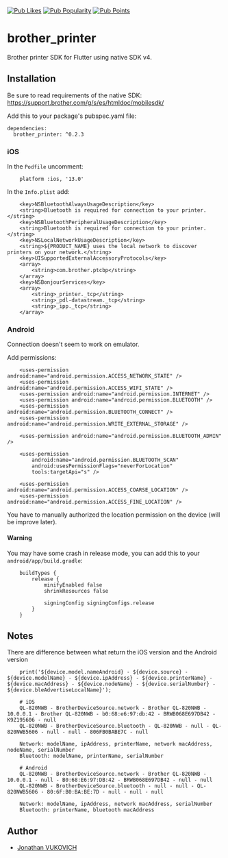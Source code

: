 [![Pub Likes](https://img.shields.io/pub/likes/brother_printer)](https://pub.dev/packages/brother_printer)
[![Pub Popularity](https://img.shields.io/pub/popularity/brother_printer)](https://pub.dev/packages/brother_printer)
[![Pub Points](https://img.shields.io/pub/points/brother_printer)](https://pub.dev/packages/brother_printer)

# brother_printer

Brother printer SDK for Flutter using native SDK v4.

## Installation

Be sure to read requirements of the native SDK:
https://support.brother.com/g/s/es/htmldoc/mobilesdk/

Add this to your package's pubspec.yaml file:

```
dependencies:
  brother_printer: ^0.2.3
```

### iOS

In the `Podfile` uncomment:

```
    platform :ios, '13.0'
```

In the `Info.plist` add:

```
    <key>NSBluetoothAlwaysUsageDescription</key>
    <string>Bluetooth is required for connection to your printer.</string>
    <key>NSBluetoothPeripheralUsageDescription</key>
    <string>Bluetooth is required for connection to your printer.</string>
    <key>NSLocalNetworkUsageDescription</key>
    <string>${PRODUCT_NAME} uses the local network to discover printers on your network.</string>
    <key>UISupportedExternalAccessoryProtocols</key>
    <array>
        <string>com.brother.ptcbp</string>
    </array>
    <key>NSBonjourServices</key>
    <array>
        <string>_printer._tcp</string>
        <string>_pdl-datastream._tcp</string>
        <string>_ipp._tcp</string>
    </array>
```

### Android

Connection doesn't seem to work on emulator.

Add permissions:

```
    <uses-permission android:name="android.permission.ACCESS_NETWORK_STATE" />
    <uses-permission android:name="android.permission.ACCESS_WIFI_STATE" />
    <uses-permission android:name="android.permission.INTERNET" />
    <uses-permission android:name="android.permission.BLUETOOTH" />
    <uses-permission android:name="android.permission.BLUETOOTH_CONNECT" />
    <uses-permission android:name="android.permission.WRITE_EXTERNAL_STORAGE" />

    <uses-permission android:name="android.permission.BLUETOOTH_ADMIN" />

    <uses-permission
        android:name="android.permission.BLUETOOTH_SCAN"
        android:usesPermissionFlags="neverForLocation"
        tools:targetApi="s" />

    <uses-permission android:name="android.permission.ACCESS_COARSE_LOCATION" />
    <uses-permission android:name="android.permission.ACCESS_FINE_LOCATION" />
```

You have to manually authorized the location permission on the device (will be improve later).

#### Warning

You may have some crash in release mode, you can add this to your `android/app/build.gradle`:

```
    buildTypes {
        release {
            minifyEnabled false
            shrinkResources false

            signingConfig signingConfigs.release
        }
    }
```


## Notes

There are difference between what return the iOS version and the Android version

```
    print('${device.model.nameAndroid} - ${device.source} - ${device.modelName} - ${device.ipAddress} - ${device.printerName} - ${device.macAddress} - ${device.nodeName} - ${device.serialNumber} - ${device.bleAdvertiseLocalName}');

    # iOS
    QL-820NWB - BrotherDeviceSource.network - Brother QL-820NWB - 10.0.0.1 - Brother QL-820NWB - b0:68:e6:97:db:42 - BRWB068E697DB42 - K9Z195606 - null
    QL-820NWB - BrotherDeviceSource.bluetooth - QL-820NWB - null - QL-820NWB5606 - null - null - 806FB0BABE7C - null

    Network: modelName, ipAddress, printerName, network macAddress, nodeName, serialNumber
    Bluetooth: modelName, printerName, serialNumber

    # Android
    QL-820NWB - BrotherDeviceSource.network - Brother QL-820NWB - 10.0.0.1 - null - B0:68:E6:97:DB:42 - BRWB068E697DB42 - null - null
    QL-820NWB - BrotherDeviceSource.bluetooth - null - null - QL-820NWB5606 - 80:6F:B0:BA:BE:7D - null - null - null

    Network: modelName, ipAddress, network macAddress, serialNumber
    Bluetooth: printerName, bluetooth macAddress
```

## Author

- [Jonathan VUKOVICH](https://github.com/johnvuko)


